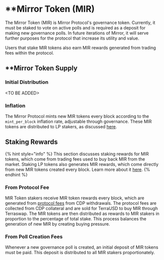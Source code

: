 # \*\*Mirror Token \(MIR\)

The Mirror Token \(MIR\) is Mirror Protocol's governance token. Currently, it must be staked to vote on active polls and is required as a deposit for making new governance polls. In future iterations of Mirror, it will serve further purposes for the protocol that increase its utility and value.

Users that stake MIR tokens also earn MIR rewards generated from trading fees within the protocol.

## **\*\*Mirror Token Supply**

### Initial Distribution

&lt;TO BE ADDED&gt;

### Inflation

The Mirror Protocol mints new MIR tokens every block according to the `mint_per_block` inflation rate, adjustable through governance. These MIR tokens are distributed to LP stakers, as discussed [here](lp-token.md#from-staking).

## Staking Rewards

{% hint style="info" %}
This section discusses staking rewards for MIR tokens, which come from trading fees used to buy back MIR from the market. Staking LP tokens also generates MIR rewards, which come directly from new MIR tokens created every block. Learn more about it [here](lp-token.md#from-staking).
{% endhint %}

### From Protocol Fee

MIR Token stakers receive MIR token rewards every block, which are generated from [protocol fees](mirrored-assets-massets.md#protocol-fee) from CDP withdrawals. The protocol fees are collected from CDP collateral and are sold for TerraUSD to buy MIR through Terraswap. The MIR tokens are then distributed as rewards to MIR stakers in proportion to the percentage of total stake. This process balances the generation of new MIR by creating buying pressure.

### From Poll Creation Fees

Whenever a new governance poll is created, an initial deposit of MIR tokens must be paid. This deposit is distributed to all MIR stakers proportionately.

